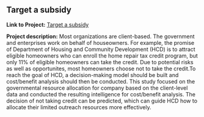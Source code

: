 ## Target a subsidy

**Link to Project:** 
[Target a subsidy](/pdf/HomeCredit.html)

**Project description:** 
Most organizations are client-based. The government and enterprises work on behalf of houseowners. For example, the promise of Department of Housing and Community Development (HCD) is to attract eligible homeowners who can enroll the home repair tax credit program, but only 11% of eligible homeowners can take the credit. Due to potential risks as well as opportunites, most homeowners choose not to take the credit.To reach the goal of HCD, a decision-making model should be built and cost/benefit analysis should then be conducted. This study focused on the governmental resource allocation for company based on the client-level data and conducted the resulting intelligence for cost/benefit analysis. The decision of not taking credit can be predicted, which can guide HCD how to allocate their limited outreach resources more effectively.
